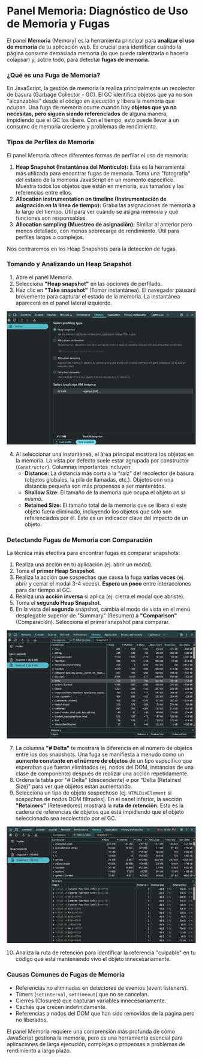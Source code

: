 # Panel Memoria: Diagnóstico de Uso de Memoria y Fugas

El panel **Memoria** (Memory) es la herramienta principal para **analizar el uso de memoria** de tu aplicación web. Es crucial para identificar cuándo la página consume demasiada memoria (lo que puede ralentizarla o hacerla colapsar) y, sobre todo, para detectar **fugas de memoria**.

### ¿Qué es una Fuga de Memoria?

En JavaScript, la gestión de memoria la realiza principalmente un recolector de basura (Garbage Collector - GC). El GC identifica objetos que ya no son "alcanzables" desde el código en ejecución y libera la memoria que ocupan. Una fuga de memoria ocurre cuando hay **objetos que ya no necesitas, pero siguen siendo referenciados** de alguna manera, impidiendo que el GC los libere. Con el tiempo, esto puede llevar a un consumo de memoria creciente y problemas de rendimiento.

### Tipos de Perfiles de Memoria

El panel Memoria ofrece diferentes formas de perfilar el uso de memoria:

1.  **Heap Snapshot (Instantánea del Montículo):** Esta es la herramienta más utilizada para encontrar fugas de memoria. Toma una "fotografía" del estado de la memoria JavaScript en un momento específico. Muestra todos los objetos que están en memoria, sus tamaños y las referencias entre ellos.
2.  **Allocation instrumentation on timeline (Instrumentación de asignación en la línea de tiempo):** Graba las asignaciones de memoria a lo largo del tiempo. Útil para ver cuándo se asigna memoria y qué funciones son responsables.
3.  **Allocation sampling (Muestreo de asignación):** Similar al anterior pero menos detallado, con menos sobrecarga de rendimiento. Útil para perfiles largos o complejos.

Nos centraremos en los Heap Snapshots para la detección de fugas.

### Tomando y Analizando un Heap Snapshot

1.  Abre el panel Memoria.
2.  Selecciona **"Heap snapshot"** en las opciones de perfilado.
3.  Haz clic en **"Take snapshot"** (Tomar instantánea). El navegador pausará brevemente para capturar el estado de la memoria. La instantánea aparecerá en el panel lateral izquierdo.

<div class="text--center">
  <img src="/img/inspector-memoria-take-snapshot.png" alt="Tomando un Heap Snapshot" />
</div>

4.  Al seleccionar una instantánea, el área principal mostrará los objetos en la memoria. La vista por defecto suele estar agrupada por constructor (`Constructor`). Columnas importantes incluyen:
    * **Distance:** La distancia más corta a la "raíz" del recolector de basura (objetos globales, la pila de llamadas, etc.). Objetos con una distancia pequeña son más propensos a ser mantenidos.
    * **Shallow Size:** El tamaño de la memoria que ocupa el objeto *en sí mismo*.
    * **Retained Size:** El tamaño total de la memoria que se libera si este objeto fuera eliminado, incluyendo los objetos que solo son referenciados por él. Este es un indicador clave del impacto de un objeto.

### Detectando Fugas de Memoria con Comparación

La técnica más efectiva para encontrar fugas es comparar snapshots:

1.  Realiza una acción en tu aplicación (ej. abrir un modal).
2.  Toma el **primer Heap Snapshot**.
3.  Realiza la acción que sospechas que causa la fuga **varias veces** (ej. abrir y cerrar el modal 3-4 veces). **Espera un poco** entre interacciones para dar tiempo al GC.
4.  Realiza una **acción inversa** si aplica (ej. cierra el modal que abriste).
5.  Toma el **segundo Heap Snapshot**.
6.  En la vista del **segundo** snapshot, cambia el modo de vista en el menú desplegable superior de "Summary" (Resumen) a **"Comparison"** (Comparación). Selecciona el primer snapshot para comparar.

<div class="text--center">
  <img src="/img/inspector-memoria-comparison.png" alt="Comparando dos Heap Snapshots" />
</div>

7.  La columna **"# Delta"** te mostrará la diferencia en el número de objetos entre los dos snapshots. Una fuga se manifiesta a menudo como un **aumento constante en el número de objetos** de un tipo específico que esperabas que fueran eliminados (ej. nodos del DOM, instancias de una clase de componente) después de realizar una acción repetidamente.
8.  Ordena la tabla por "# Delta" (descendente) o por "Delta (Retained Size)" para ver qué objetos están aumentando.
9.  Selecciona un tipo de objeto sospechoso (ej. `HTMLDivElement` si sospechas de nodos DOM filtrados). En el panel inferior, la sección **"Retainers"** (Retenedores) mostrará la **ruta de retención**. Esta es la cadena de referencias de objetos que está impidiendo que el objeto seleccionado sea recolectado por el GC.

<div class="text--center">
  <img src="/img/inspector-memoria-retainers.png" alt="Inspeccionando la ruta de retención de un objeto" />
</div>

10. Analiza la ruta de retención para identificar la referencia "culpable" en tu código que está manteniendo vivo el objeto innecesariamente.

### Causas Comunes de Fugas de Memoria

* Referencias no eliminadas en detectores de eventos (event listeners).
* Timers (`setInterval`, `setTimeout`) que no se cancelan.
* Cierres (Closures) que capturan variables innecesariamente.
* Cachés que crecen indefinidamente.
* Referencias a nodos del DOM que han sido removidos de la página pero no liberados.

El panel Memoria requiere una comprensión más profunda de cómo JavaScript gestiona la memoria, pero es una herramienta esencial para aplicaciones de larga ejecución, complejas o propensas a problemas de rendimiento a largo plazo.